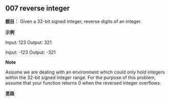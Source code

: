 ## 007 reverse integer

**题目**：
Given a 32-bit signed integer, reverse digits of an integer.


**示例**

Input: 123
Output:  321

Input: -123
Output: -321


**Note**

Assume we are dealing with an environment which could only hold integers within the 32-bit signed integer range. For the purpose of this problem, assume that your function returns 0 when the reversed integer overflows.


**思路**

